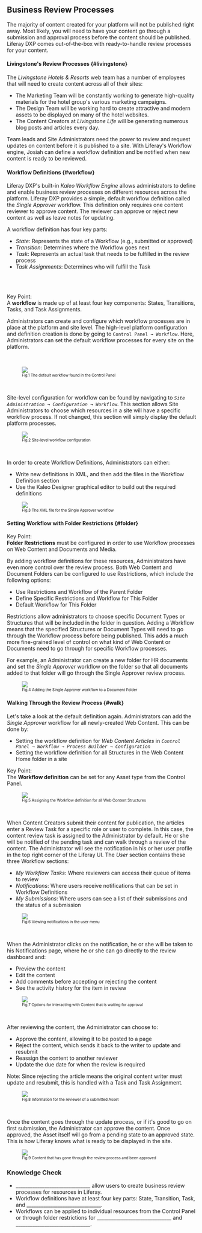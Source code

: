 ## Business Review Processes

The majority of content created for your platform will not be published right away. Most likely, you will need to have your content go through a submission and approval process before the content should be published. Liferay DXP comes out-of-the-box with ready-to-handle review processes for your content.

#### Livingstone's Review Processes {#livingstone}

The _Livingstone Hotels & Resorts_ web team has a number of employees that will need to create content across all of their sites:

* The Marketing Team will be constantly working to generate high-quality materials for the hotel group's various marketing campaigns.
* The Design Team will be working hard to create attractive and modern assets to be displayed on many of the hotel websites.
* The Content Creators at _Livingstone Life_ will be generating numerous blog posts and articles every day.

Team leads and Site Administrators need the power to review and request updates on content before it is published to a site. With Liferay's Workflow engine, Josiah can define a workflow definition and be notified when new content is ready to be reviewed.

#### Workflow Definitions {#workflow}

Liferay DXP's built-in _Kaleo Workflow Engine_ allows administrators to define and enable business review processes on different resources across the platform. Liferay DXP provides a simple, default workflow definition called the _Single Approver_ workflow. This definition only requires one content reviewer to approve content. The reviewer can approve or reject new content as well as leave notes for updating.

A workflow definition has four key parts:

* *State*: Represents the state of a Workflow (e.g., submitted or approved)
* *Transition*: Determines where the Workflow goes next
* *Task*: Represents an actual task that needs to be fulfilled in the review process
* *Task Assignments*: Determines who will fulfill the Task

<br /><br />

<div class="key-point">
Key Point: <br />
A <strong>workflow</strong> is made up of at least four key components: States, Transitions, Tasks, and Task Assignments.
</div>

Administrators can create and configure which workflow processes are in place at the platform and site level. The high-level platform configuration and definition creation is done by going to `Control Panel → Workflow`. Here, Administrators can set the default workflow processes for every site on the platform.

<br />

<figure>
	<img src="../images/workflow.png" style="max-height:100%;" />
	<figcaption style="font-size: x-small">Fig.1 The default workflow found in the Control Panel</figcaption>
</figure>

<br />

Site-level configuration for workflow can be found by navigating to _`Site Administration → Configuration → Workflow`_. This section allows Site Administrators to choose which resources in a site will have a specific workflow process. If not changed, this section will simply display the default platform processes.

<figure>
	<img src="../images/site-workflow.png" style="max-height:100%;" />
	<figcaption style="font-size: x-small">Fig.2 Site-level workflow configuration</figcaption>
</figure>

<br />

In order to create Workflow Definitions, Administrators can either:

* Write new definitions in XML, and then add the files in the Workflow Definition section
* Use the Kaleo Designer graphical editor to build out the required definitions

<figure>
	<img src="../images/single-approver-xml.png" style="max-height:100%;" />
	<figcaption style="font-size: x-small">Fig.3 The XML file for the Single Approver workflow</figcaption>
</figure>

#### Setting Workflow with Folder Restrictions {#folder}

<div class="key-point">
Key Point: <br />
<strong>Folder Restrictions</strong> must be configured in order to use Workflow processes on Web Content and Documents and Media.
</div>

By adding workflow definitions for these resources, Administrators have even more control over the review process. Both Web Content and Document Folders can be configured to use Restrictions, which include the following options:

* Use Restrictions and Workflow of the Parent Folder
* Define Specific Restrictions and Workflow for This Folder
* Default Workflow for This Folder

Restrictions allow administrators to choose specific Document Types or Structures that will be included in the folder in question. Adding a Workflow means that the specified Structures or Document Types will need to go through the Workflow process before being published. This adds a much more fine-grained level of control on what kind of Web Content or Documents need to go through for specific Workflow processes.

For example, an Administrator can create a new folder for HR documents and set the _Single Approver_ workflow on the folder so that all documents added to that folder will go through the Single Approver review process. 

<figure>
	<img src="../images/folder-restrictions.png" style="max-height:100%;" />
	<figcaption style="font-size: x-small">Fig.4 Adding the Single Approver workflow to a Document Folder</figcaption>
</figure>

#### Walking Through the Review Process {#walk}

Let's take a look at the default definition again. Administrators can add the _Single Approver_ workflow for all newly-created Web Content. This can be done by:

* Setting the workflow definition for _Web Content Articles_ in _`Control Panel → Workflow → Process Builder → Configuration`_
* Setting the workflow definition for all Structures in the Web Content Home folder in a site

<div class="key-point">
Key Point: <br />
The <strong>Workflow definition</strong> can be set for any Asset type from the Control Panel.
</div>

<figure>
	<img src="../images/web-content-article.png" style="max-height:100%;" />
	<figcaption style="font-size: x-small">Fig.5 Assigning the Workflow definition for all Web Content Structures</figcaption>
</figure>

<br />

When Content Creators submit their content for publication, the articles enter a Review Task for a specific role or user to complete. In this case, the content review task is assigned to the Administrator by default. He or she will be notified of the pending task and can walk through a review of the content. The Administrator will see the notification in his or her user profile in the top right corner of the Liferay UI. The _User_ section contains these three Workflow sections:

* *My Workflow Tasks*: Where reviewers can access their queue of items to review
* *Notifications*: Where users receive notifications that can be set in Workflow Definitions
* *My Submissions*: Where users can see a list of their submissions and the status of a submission

<figure>
	<img src="../images/new-notification.png" style="max-height:30%;" />
	<figcaption style="font-size: x-small">Fig.6 Viewing notifications in the user menu</figcaption>
</figure>

<br />

When the Administrator clicks on the notification, he or she will be taken to his Notifications page, where he or she can go directly to the review dashboard and:

* Preview the content
* Edit the content 
* Add comments before accepting or rejecting the content
* See the activity history for the item in review

<figure>
	<img src="../images/other-options.png" style="max-height:40%;" />
	<figcaption style="font-size: x-small">Fig.7 Options for interacting with Content that is waiting for approval</figcaption>
</figure>

<br />

After reviewing the content, the Administrator can choose to:

* Approve the content, allowing it to be posted to a page
* Reject the content, which sends it back to the writer to update and resubmit
* Reassign the content to another reviewer
* Update the due date for when the review is required

<div class="note">
Note: Since rejecting the article means the original content writer must update and resubmit, this is handled with a Task and Task Assignment.
</div>

<figure>
	<img src="../images/review-options.png" style="max-height:50%;" />
	<figcaption style="font-size: x-small">Fig.8 Information for the reviewer of a submitted Asset</figcaption>
</figure>

<br />

Once the content goes through the update process, or if it's good to go on first submission, the Administrator can approve the content. Once approved, the Asset itself will go from a pending state to an approved state. This is how Liferay knows what is ready to be displayed in the site.

<figure>
	<img src="../images/approved-content.png" style="max-height:40%;" />
	<figcaption style="font-size: x-small">Fig.9 Content that has gone through the review process and been approved</figcaption>
</figure>

<div class="summary">
<h3>Knowledge Check</h3>
<ul>
  <li>_______________________________ allow users to create business review processes for resources in Liferay.</li>
  <li>Workflow definitions have at least four key parts: State, Transition, Task, and _______________________________.</li>
  <li>Workflows can be applied to individual resources from the Control Panel or through folder restrictions for _______________________________ and _______________________________.</li>
</ul>
</div>
